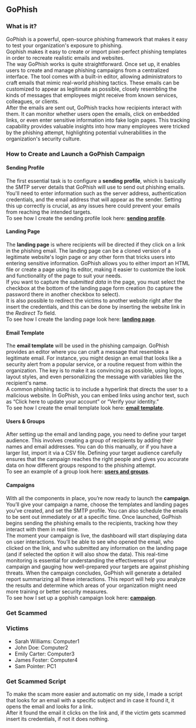 ## GoPhish
### What is it?
GoPhish is a powerful, open-source phishing framework that makes it easy to test your organization's exposure to phishing. \
Gophish makes it easy to create or import pixel-perfect phishing templates in order to recreate realistic emails and websites. \
The way GoPhish works is quite straightforward. Once set up, it enables users to create and manage phishing campaigns from a centralized interface. The tool comes with a built-in editor, allowing administrators to craft emails that mimic real-world phishing tactics. These emails can be customized to appear as legitimate as possible, closely resembling the kinds of messages that employees might receive from known services, colleagues, or clients. \
After the emails are sent out, GoPhish tracks how recipients interact with them. It can monitor whether users open the emails, click on embedded links, or even enter sensitive information into fake login pages. This tracking capability provides valuable insights into how many employees were tricked by the phishing attempt, highlighting potential vulnerabilities in the organization's security culture. 

### How to Create and Launch a GoPhish Campaign

#### Sending Profile
The first essential task is to configure a **sending profile**, which is basically the SMTP server details that GoPhish will use to send out phishing emails. You'll need to enter information such as the server address, authentication credentials, and the email address that will appear as the sender. Setting this up correctly is crucial, as any issues here could prevent your emails from reaching the intended targets. \
To see how I create the sending profile look here: **[sending profile](gophish/sending_profile.md)**.

#### Landing Page
The **landing page** is where recipients will be directed if they click on a link in the phishing email. The landing page can be a cloned version of a legitimate website's login page or any other form that tricks users into entering sensitive information. GoPhish allows you to either import an HTML file or create a page using its editor, making it easier to customize the look and functionality of the page to suit your needs. \
If you want to capture the *submitted data* in the page, you must select the checkbox at the bottom of the landing page form creation (to capture the password there in another checkbox to select). \
It is also possible to redirect the victims to another website right after the insert the credentials, and this can be done by inserting the website link in the *Redirect To* field. \
To see how I create the landing page look here: **[landing page](gophish/landing_page.md)**.

#### Email Template
The **email template** will be used in the phishing campaign. GoPhish provides an editor where you can craft a message that resembles a legitimate email. For instance, you might design an email that looks like a security alert from a popular service, or a routine request from within the organization. The key is to make it as convincing as possible, using logos, layout styles, and even personalizing the message with variables like the recipient's name. \
A common phishing tactic is to include a hyperlink that directs the user to a malicious website. In GoPhish, you can embed links using anchor text, such as “Click here to update your account” or “Verify your identity.” \
To see how I create the email template look here: **[email template](gophish/email_templates.md)**.

#### Users & Groups
After setting up the email and landing page, you need to define your target audience. This involves creating a group of recipients by adding their names and email addresses. You can do this manually, or if you have a larger list, import it via a CSV file. Defining your target audience carefully ensures that the campaign reaches the right people and gives you accurate data on how different groups respond to the phishing attempt. \
To see an example of a group look here: **[users and groups](gophish/users_and_groups.md)**.

#### Campaigns
With all the components in place, you’re now ready to launch the **campaign**. You’ll give your campaign a name, choose the templates and landing pages you’ve created, and set the SMTP profile. You can also schedule the emails to be sent out immediately or at a specific time. Once launched, GoPhish begins sending the phishing emails to the recipients, tracking how they interact with them in real time. \
The moment your campaign is live, the dashboard will start displaying data on user interactions. You’ll be able to see who opened the email, who clicked on the link, and who submitted any information on the landing page (and if selected the option it will also show the data). This real-time monitoring is essential for understanding the effectiveness of your campaign and gauging how well-prepared your targets are against phishing threats. When the campaign concludes, GoPhish will generate a detailed report summarizing all these interactions. This report will help you analyze the results and determine which areas of your organization might need more training or better security measures. \
To see how I set up a gophish campaign look here: **[campaign](campaign/campaign.md)**.

### Get Scammed
### Victims
- Sarah Williams: Computer1
- John Doe: Computer2
- Emily Carter: Computer3
- James Foster: Computer4
- Sam Pointer: PC1

### Get Scammed Script
To make the scam more easier and automatic on my side, I made a script that looks for an email with a specific subject and in case it found it, it opens the email and looks for a link.\
After it found the email it clicks on the link and, if the victim gets scammed insert its credentials, if not it does nothing.
